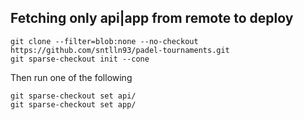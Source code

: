 ## Fetching only api|app from remote to deploy

```
git clone --filter=blob:none --no-checkout https://github.com/sntlln93/padel-tournaments.git
git sparse-checkout init --cone
```

Then run one of the following
```
git sparse-checkout set api/
git sparse-checkout set app/
```
